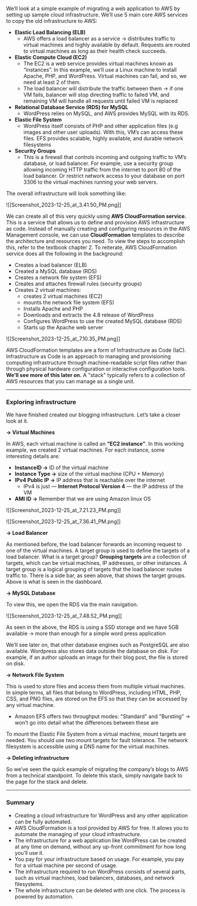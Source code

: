 We’ll look at a simple example of migrating a web application to AWS by setting up sample cloud infrastructure. We’ll use 5 main core AWS services to copy the old infrastructure to AWS:

- **Elastic Load Balancing (ELB)**
    - AWS offers a load balancer as a service → distributes traffic to virtual machines and highly available by default. Requests are routed to virtual machines as long as their health check succeeds.
- **Elastic Compute Cloud (EC2)**
    - The EC2 is a web service provides virtual machines known as “instances”. In this example, we’ll use a Linux machine to install Apache, PHP, and WordPress. Virtual machines can fail, and so, we need at least 2 of them.
    - The load balancer will distribute the traffic between them → if one VM fails, balancer will stop directing traffic to failed VM, and remaining VM will handle all requests until failed VM is replaced
- **Relational Database Service (RDS) for MySQL**
    - WordPress relies on MySQL, and AWS provides MySQL with its RDS.
- **Elastic File System**
    - WordPress itself consists of PHP and other application files (e.g images and other user uploads). With this, VM’s can access these files. EFS provides scalable, highly available, and durable network filesystems
- **Security Groups**
    - This is a firewall that controls incoming and outgoing traffic to VM’s database, or load balancer. For example, use a security group allowing incoming HTTP traffic from the internet to port 80 of the load balancer. Or restrict network access to your database on port 3306 to the virtual machines running your web servers.

The overall infrastructure will look something like:

![[Screenshot_2023-12-25_at_3.41.50_PM.png]]

  

We can create all of this very quickly using **AWS CloudFormation service.** This is a service that allows us to define and provision AWS infrastructure as code. Instead of manually creating and configuring resources in the AWS Management console, we can use **CloudFormation** templates to describe the architecture and resources you need. To view the steps to accomplish this, refer to the textbook chapter 2. To reiterate, AWS CloudFormation service does all the following in the background:

- Creates a load balancer (ELB)
- Created a MySQL database (RDS)
- Creates a network file system (EFS)
- Creates and attaches firewall rules (security groups)
- Creates 2 virtual machines:
    - creates 2 virtual machines (EC2)
    - mounts the network file system (EFS)
    - Installs Apache and PHP
    - Downloads and extracts the 4.8 release of WordPress
    - Configures WordPress to use the created MySQL database (RDS)
    - Starts up the Apache web server

![[Screenshot_2023-12-25_at_7.10.35_PM.png]]

AWS CloudFormation templates are a form of Infrastructure as Code (IaC). Infrastructure as Code is an approach to managing and provisioning computing infrastructure through machine-readable script files rather than through physical hardware configuration or interactive configuration tools. **We’ll see more of this later on.** A "stack" typically refers to a collection of AWS resources that you can manage as a single unit.

---

### Exploring infrastructure

We have finished created our blogging infrastructure. Let’s take a closer look at it.

  

**→ Virtual Machines**

In AWS, each virtual machine is called an **“EC2 instance”**. In this working example, we created 2 virtual machines. For each instance, some interesting details are:

- **InstanceID →** ID of the virtual machine
- **Instance Type →** size of the virtual machine (CPU + Memory)
- **IPv4 Public IP →** IP address that is reachable over the internet
    - IPv4 is just — **Internet Protocol Version 4** — the IP address of the VM
- **AMI ID →** Remember that we are using Amazon linux OS

![[Screenshot_2023-12-25_at_7.21.23_PM.png]]

![[Screenshot_2023-12-25_at_7.36.41_PM.png]]

  

**→ Load Balancer**

As mentioned before, the load balancer forwards an incoming request to one of the virtual machines. A target group is used to define the targets of a load balancer. What is a target group? **Grouping targets** are a collection of targets, which can be virtual machines, IP addresses, or other instances. A target group is a logical grouping of targets that the load balancer routes traffic to. There is a side bar, as seen above, that shows the target groups. Above is what is seen in the dashboard.

  

**→ MySQL Database**

To view this, we open the RDS via the main navigation.

![[Screenshot_2023-12-25_at_7.48.52_PM.png]]

As seen in the above, the RDS is using a SSD storage and we have 5GB available → more than enough for a simple word press application

We’ll see later on, that other database engines such as PostgreSQL are also available. Wordpress also stores data outside the database on disk. For example, if an author uploads an image for their blog post, the file is stored on disk.

  

**→ Network File System**

This is used to store files and access them from multiple virtual machines. In simple terms, all files that belong to WordPress, including HTML, PHP, CSS, and PNG files, are stored on the EFS so that they can be accessed by any virtual machine.

- Amazon EFS offers two throughput modes: "Standard" and "Bursting” → won’t go into detail what the differences between these are

To mount the Elastic File System from a virtual machine, mount targets are needed. You should use two mount targets for fault tolerance. The network filesystem is accessible using a DNS name for the virtual machines.

  

**→ Deleting infrastructure**

So we’ve seen the quick example of migrating the company’s blogs to AWS from a technical standpoint. To delete this stack, simply navigate back to the page for the stack and delete.

---

### Summary

- Creating a cloud infrastructure for WordPress and any other application can be fully automated.
- AWS CloudFormation is a tool provided by AWS for free. It allows you to automate the managing of your cloud infrastructure.
- The infrastructure for a web application like WordPress can be created at any time on demand, without any up-front commitment for how long you’ll use it.
- You pay for your infrastructure based on usage. For example, you pay for a virtual machine per second of usage.
- The infrastructure required to run WordPress consists of several parts, such as virtual machines, load balancers, databases, and network filesystems.
- The whole infrastructure can be deleted with one click. The process is powered by automation.